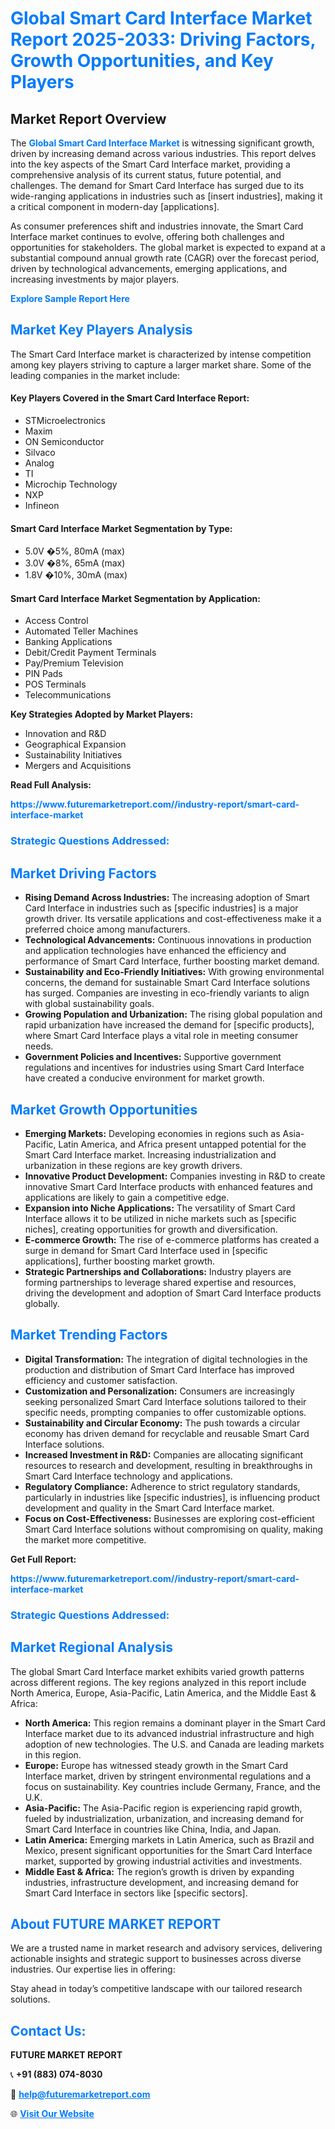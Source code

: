 <h1 style="color: #007BFF;">Global Smart Card Interface Market Report 2025-2033: Driving Factors, Growth Opportunities, and Key Players</h1>

<section id="overview">
<h2>Market Report Overview</h2>
<p>The <a href="https://www.futuremarketreport.com//industry-report/smart-card-interface-market" style="color: #007BFF; text-decoration: none;"><strong>Global Smart Card Interface Market</strong></a> is witnessing significant growth, driven by increasing demand across various industries. This report delves into the key aspects of the Smart Card Interface market, providing a comprehensive analysis of its current status, future potential, and challenges. The demand for Smart Card Interface has surged due to its wide-ranging applications in industries such as [insert industries], making it a critical component in modern-day [applications].</p>
<p>As consumer preferences shift and industries innovate, the Smart Card Interface market continues to evolve, offering both challenges and opportunities for stakeholders. The global market is expected to expand at a substantial compound annual growth rate (CAGR) over the forecast period, driven by technological advancements, emerging applications, and increasing investments by major players.</p>
</section>

<section id="overview">
<p><a href="https://www.futuremarketreport.com//request-sample/reportId=92493" style="color: #007BFF; text-decoration: none;"><strong>Explore Sample Report Here</strong></a></p>
</section>

<section id="key-players">
<h2 style="color: #007BFF;">Market Key Players Analysis</h2>
<p>The Smart Card Interface market is characterized by intense competition among key players striving to capture a larger market share. Some of the leading companies in the market include:</p>
<h4>Key Players Covered in the Smart Card Interface Report:</h4>
<ul><li>STMicroelectronics</li><li>Maxim</li><li>ON Semiconductor</li><li>Silvaco</li><li>Analog</li><li>TI</li><li>Microchip Technology</li><li>NXP</li><li>Infineon</li></ul>
<h4>Smart Card Interface Market Segmentation by Type:</h4>
<ul><li>5.0V �5%, 80mA (max)</li><li>3.0V �8%, 65mA (max)</li><li>1.8V �10%, 30mA (max)</li></ul>

<h4>Smart Card Interface Market Segmentation by Application:</h4>
<ul><li>Access Control</li><li>Automated Teller Machines</li><li>Banking Applications</li><li>Debit/Credit Payment Terminals</li><li>Pay/Premium Television</li><li>PIN Pads</li><li>POS Terminals</li><li>Telecommunications</li></ul>
<p><strong>Key Strategies Adopted by Market Players:</strong></p>
<ul>
<li>Innovation and R&D</li>
<li>Geographical Expansion</li>
<li>Sustainability Initiatives</li>
<li>Mergers and Acquisitions</li>
</ul>
</section>

<section>
<p><strong>Read Full Analysis: </strong></p><a href="https://www.futuremarketreport.com//industry-report/smart-card-interface-market" style="color: #007BFF; text-decoration: none;"><strong>https://www.futuremarketreport.com//industry-report/smart-card-interface-market</strong></a>
<h3 style="color: #007BFF;">Strategic Questions Addressed:</h3>
</section>

<section id="driving-factors">
<h2 style="color: #007BFF;">Market Driving Factors</h2>
<ul>
<li><strong>Rising Demand Across Industries:</strong> The increasing adoption of Smart Card Interface in industries such as [specific industries] is a major growth driver. Its versatile applications and cost-effectiveness make it a preferred choice among manufacturers.</li>
<li><strong>Technological Advancements:</strong> Continuous innovations in production and application technologies have enhanced the efficiency and performance of Smart Card Interface, further boosting market demand.</li>
<li><strong>Sustainability and Eco-Friendly Initiatives:</strong> With growing environmental concerns, the demand for sustainable Smart Card Interface solutions has surged. Companies are investing in eco-friendly variants to align with global sustainability goals.</li>
<li><strong>Growing Population and Urbanization:</strong> The rising global population and rapid urbanization have increased the demand for [specific products], where Smart Card Interface plays a vital role in meeting consumer needs.</li>
<li><strong>Government Policies and Incentives:</strong> Supportive government regulations and incentives for industries using Smart Card Interface have created a conducive environment for market growth.</li>
</ul>
</section>

<section id="growth-opportunities">
<h2 style="color: #007BFF;">Market Growth Opportunities</h2>
<ul>
<li><strong>Emerging Markets:</strong> Developing economies in regions such as Asia-Pacific, Latin America, and Africa present untapped potential for the Smart Card Interface market. Increasing industrialization and urbanization in these regions are key growth drivers.</li>
<li><strong>Innovative Product Development:</strong> Companies investing in R&D to create innovative Smart Card Interface products with enhanced features and applications are likely to gain a competitive edge.</li>
<li><strong>Expansion into Niche Applications:</strong> The versatility of Smart Card Interface allows it to be utilized in niche markets such as [specific niches], creating opportunities for growth and diversification.</li>
<li><strong>E-commerce Growth:</strong> The rise of e-commerce platforms has created a surge in demand for Smart Card Interface used in [specific applications], further boosting market growth.</li>
<li><strong>Strategic Partnerships and Collaborations:</strong> Industry players are forming partnerships to leverage shared expertise and resources, driving the development and adoption of Smart Card Interface products globally.</li>
</ul>
</section>

<section id="trending-factors">
<h2 style="color: #007BFF;">Market Trending Factors</h2>
<ul>
<li><strong>Digital Transformation:</strong> The integration of digital technologies in the production and distribution of Smart Card Interface has improved efficiency and customer satisfaction.</li>
<li><strong>Customization and Personalization:</strong> Consumers are increasingly seeking personalized Smart Card Interface solutions tailored to their specific needs, prompting companies to offer customizable options.</li>
<li><strong>Sustainability and Circular Economy:</strong> The push towards a circular economy has driven demand for recyclable and reusable Smart Card Interface solutions.</li>
<li><strong>Increased Investment in R&D:</strong> Companies are allocating significant resources to research and development, resulting in breakthroughs in Smart Card Interface technology and applications.</li>
<li><strong>Regulatory Compliance:</strong> Adherence to strict regulatory standards, particularly in industries like [specific industries], is influencing product development and quality in the Smart Card Interface market.</li>
<li><strong>Focus on Cost-Effectiveness:</strong> Businesses are exploring cost-efficient Smart Card Interface solutions without compromising on quality, making the market more competitive.</li>
</ul>
</section>

<section>
<p><strong>Get Full Report: </strong></p><a href="https://www.futuremarketreport.com//industry-report/smart-card-interface-market" style="color: #007BFF; text-decoration: none;"><strong>https://www.futuremarketreport.com//industry-report/smart-card-interface-market</strong></a>
<h3 style="color: #007BFF;">Strategic Questions Addressed:</h3>
</section>


<section id="regional-analysis">
<h2 style="color: #007BFF;">Market Regional Analysis</h2>
<p>The global Smart Card Interface market exhibits varied growth patterns across different regions. The key regions analyzed in this report include North America, Europe, Asia-Pacific, Latin America, and the Middle East & Africa:</p>
<ul>
<li><strong>North America:</strong> This region remains a dominant player in the Smart Card Interface market due to its advanced industrial infrastructure and high adoption of new technologies. The U.S. and Canada are leading markets in this region.</li>
<li><strong>Europe:</strong> Europe has witnessed steady growth in the Smart Card Interface market, driven by stringent environmental regulations and a focus on sustainability. Key countries include Germany, France, and the U.K.</li>
<li><strong>Asia-Pacific:</strong> The Asia-Pacific region is experiencing rapid growth, fueled by industrialization, urbanization, and increasing demand for Smart Card Interface in countries like China, India, and Japan.</li>
<li><strong>Latin America:</strong> Emerging markets in Latin America, such as Brazil and Mexico, present significant opportunities for the Smart Card Interface market, supported by growing industrial activities and investments.</li>
<li><strong>Middle East & Africa:</strong> The region’s growth is driven by expanding industries, infrastructure development, and increasing demand for Smart Card Interface in sectors like [specific sectors].</li>
</ul>
</section>

<footer>
<h2 style="color: #007BFF;">About FUTURE MARKET REPORT</h2>
<p>We are a trusted name in market research and advisory services, delivering actionable insights and strategic support to businesses across diverse industries. Our expertise lies in offering:</p>

<p>Stay ahead in today’s competitive landscape with our tailored research solutions.</p>

<h2 style="color: #007BFF;">Contact Us:</h2>
<p><strong>FUTURE MARKET REPORT</strong></p>
<p>📞 <strong>+91 (883) 074-8030</strong></p>
<p>📧 <strong><a href="mailto:help@futuremarketreport.com" style="color: #007BFF;">help@futuremarketreport.com</a></strong></p>
<p>🌐 <strong><a href="https://www.futuremarketreport.com/" style="color: #007BFF;">Visit Our Website</a></strong></p>
</footer>